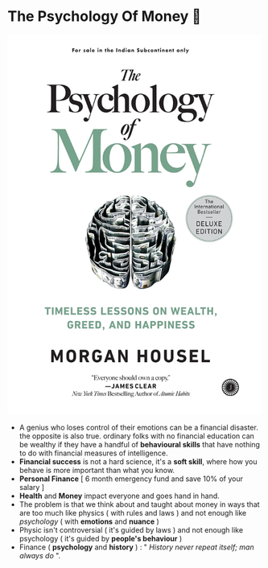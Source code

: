# The Psychology Of Money 🧠

![1695457072487](image/The_Psychology_Of_Money/1695457072487.png)

* A genius who loses control of their emotions can be a financial disaster. the opposite is also true. ordinary folks with no financial education can be wealthy if they have a handful of **behavioural skills** that have nothing to do with financial measures of intelligence.
* **Financial success** is not a hard science, it's a **soft skill**, where how you behave is more important than what you know.
* **Personal Finance** [ 6 month emergency fund and save 10% of your salary ]
* **Health** and **Money** impact everyone and goes hand in hand.
* The problem is that we think about and taught about money in ways that are too much like physics ( with rules and laws ) and not enough like *psychology* ( with **emotions** and **nuance** )
* Physic isn't controversial ( it's guided by laws ) and not enough like psychology ( it's guided by **people's behaviour** )
* Finance ( **psychology** and **history** ) : " *History never repeat itself; man always do* ".
